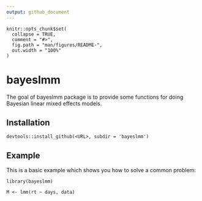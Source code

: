 ```yaml
---
output: github_document
---
```


<!-- README.md is generated from README.Rmd. Please edit that file -->

```{r, include = FALSE}
knitr::opts_chunk$set(
  collapse = TRUE,
  comment = "#>",
  fig.path = "man/figures/README-",
  out.width = "100%"
)
```

# bayeslmm

<!-- badges: start -->
<!-- badges: end -->

The goal of bayeslmm package is to provide some functions for doing Bayesian linear mixed effects models.

## Installation

```
devtools::install_github(<URL>, subdir = 'bayeslmm')
```

## Example

This is a basic example which shows you how to solve a common problem:

```{r example}
library(bayeslmm)

M <- lmm(rt ~ days, data)

```
